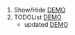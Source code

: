1. Show/Hide [DEMO](https://cdn.rawgit.com/DanielaPopova/TelerikAcademy_Homeworks/49ddc9a4/JS%20DOM%20UI/03.%20Event%20Model/01.%20ShowHide/tasks/task-1.html)
2. TODOList [DEMO]()
	* updated [DEMO]()